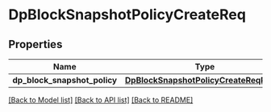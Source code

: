# DpBlockSnapshotPolicyCreateReq

## Properties
Name | Type | Description | Notes
------------ | ------------- | ------------- | -------------
**dp_block_snapshot_policy** | [**DpBlockSnapshotPolicyCreateReqPolicy**](DpBlockSnapshotPolicyCreateReqPolicy.md) |  | 

[[Back to Model list]](../README.md#documentation-for-models) [[Back to API list]](../README.md#documentation-for-api-endpoints) [[Back to README]](../README.md)


